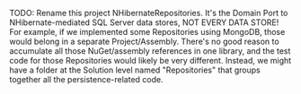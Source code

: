 ﻿TODO: Rename this project NHibernateRepositories.  It's the Domain Port
to NHibernate-mediated SQL Server data stores, NOT EVERY DATA STORE!  For 
example, if we implemented some Repositories using MongoDB, those would
belong in a separate Project/Assembly.  There's no good reason to 
accumulate all those NuGet/assembly references in one library, and the
test code for those Repositories would likely be very different.  Instead,
we might have a folder at the Solution level named "Repositories" that
groups together all the persistence-related code.
